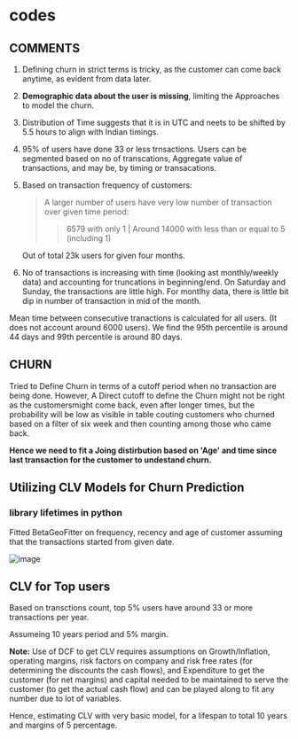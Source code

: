 # codes
## COMMENTS

1. Defining churn in strict terms is tricky, as the customer can come back anytime, as evident from data later.
2. **Demographic data about the user is missing**, limiting the Approaches to model the churn.
3. Distribution of Time suggests that it is in UTC and neets to be shifted by 5.5 hours to align with Indian timings.
4. 95% of users have done 33 or less trnsactions. Users can be segmented based on no of transcations, Aggregate value of transactions, and may be, by timing or transacations.
5. Based on transaction frequency of customers:

    > A larger number of users have very low number of transaction over given time period:
    >> 6579 with only 1 |
    >> Around 14000 with less than or equal to 5 (including 1)
    
    Out of total 23k users for given four months.
6. No of transactions is increasing with time (looking ast monthly/weekly data) and accounting for truncations in beginning/end. On Saturday and Sunday, the transactions are little high. For montlhy data, there is little bit dip in number of transaction in mid of the month.

Mean time between consecutive tranactions is calculated for all users. (It does not account around 6000 users). We find the 95th percentile is around 44 days and 99th percentile is around 80 days. 

## CHURN
Tried to Define Churn in terms of a cutoff period when no transaction are being done. However, A Direct cutoff to define the Churn might not be right as the customersmight come back, even after longer times, but the probability will be low as visible in  table couting customers who churned based on a filter of six week and then counting among those who came back.

**Hence we need to fit a Joing distirbution based on 'Age' and time since last
transaction for the customer to undestand churn.**

## Utilizing CLV Models for Churn Prediction
### library lifetimes in python

Fitted BetaGeoFitter on frequency, recency and age of customer assuming that the transactions started from given date.


![image](https://user-images.githubusercontent.com/4462847/212621199-fbd3651a-60d7-43d5-966d-ed25f5293988.png)

## CLV for Top users
 Based on transctions count, top 5% users have around 33 or more transactions per year.
 
 Assumeing 10 years period and 5% margin.
 
**Note:** Use of DCF to get CLV requires assumptions on Growth/Inflation, operating margins, risk factors on company  and risk free rates (for determining the discounts the cash flows), and Expenditure to get the customer (for net margins) and capital needed to be maintained to serve the customer (to get the actual cash flow) and can be played along to fit any number due to lot of variables. 

Hence, estimating CLV with very basic model, for a lifespan to total 10 years and margins of 5 percentage.
